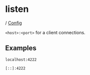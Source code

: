 # listen

/ [Config](../index.md) 

`<host>:<port>` for a client connections.

## Examples

```
localhost:4222
```
```
[::]:4222
```

